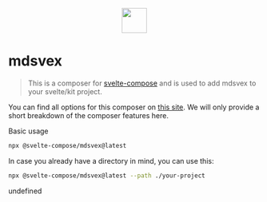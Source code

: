 
<p align="center">
    <img src="https://svelte-compose.com/composer/mdsvex/logo.svg" height="50" />
</p>

# mdsvex

> This is a composer for [svelte-compose](https://svelte-compose.com) and is used to add mdsvex to your svelte/kit project.

You can find all options for this composer on [this site](https://svelte-compose.com/composer/mdsvex). We will only provide a short breakdown of the composer features here.

Basic usage
```sh
npx @svelte-compose/mdsvex@latest
```

In case you already have a directory in mind, you can use this:
```sh
npx @svelte-compose/mdsvex@latest --path ./your-project
```

undefined
